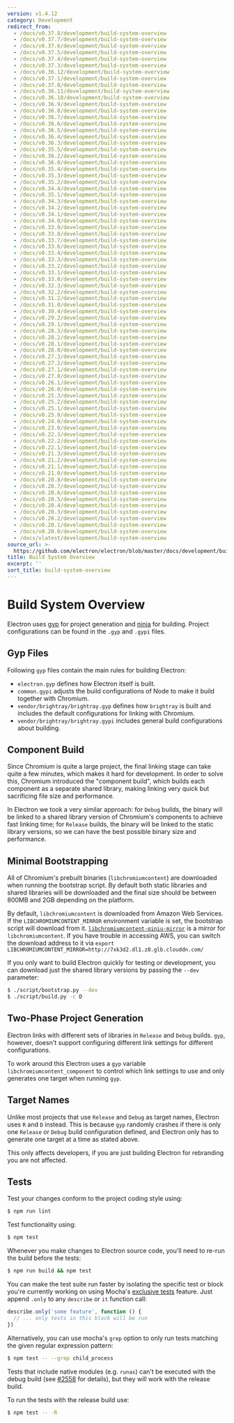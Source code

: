 ```yaml
---
version: v1.4.12
category: Development
redirect_from:
  - /docs/v0.37.8/development/build-system-overview
  - /docs/v0.37.7/development/build-system-overview
  - /docs/v0.37.6/development/build-system-overview
  - /docs/v0.37.5/development/build-system-overview
  - /docs/v0.37.4/development/build-system-overview
  - /docs/v0.37.3/development/build-system-overview
  - /docs/v0.36.12/development/build-system-overview
  - /docs/v0.37.1/development/build-system-overview
  - /docs/v0.37.0/development/build-system-overview
  - /docs/v0.36.11/development/build-system-overview
  - /docs/v0.36.10/development/build-system-overview
  - /docs/v0.36.9/development/build-system-overview
  - /docs/v0.36.8/development/build-system-overview
  - /docs/v0.36.7/development/build-system-overview
  - /docs/v0.36.6/development/build-system-overview
  - /docs/v0.36.5/development/build-system-overview
  - /docs/v0.36.4/development/build-system-overview
  - /docs/v0.36.3/development/build-system-overview
  - /docs/v0.35.5/development/build-system-overview
  - /docs/v0.36.2/development/build-system-overview
  - /docs/v0.36.0/development/build-system-overview
  - /docs/v0.35.4/development/build-system-overview
  - /docs/v0.35.3/development/build-system-overview
  - /docs/v0.35.2/development/build-system-overview
  - /docs/v0.34.4/development/build-system-overview
  - /docs/v0.35.1/development/build-system-overview
  - /docs/v0.34.3/development/build-system-overview
  - /docs/v0.34.2/development/build-system-overview
  - /docs/v0.34.1/development/build-system-overview
  - /docs/v0.34.0/development/build-system-overview
  - /docs/v0.33.9/development/build-system-overview
  - /docs/v0.33.8/development/build-system-overview
  - /docs/v0.33.7/development/build-system-overview
  - /docs/v0.33.6/development/build-system-overview
  - /docs/v0.33.4/development/build-system-overview
  - /docs/v0.33.3/development/build-system-overview
  - /docs/v0.33.2/development/build-system-overview
  - /docs/v0.33.1/development/build-system-overview
  - /docs/v0.33.0/development/build-system-overview
  - /docs/v0.32.3/development/build-system-overview
  - /docs/v0.32.2/development/build-system-overview
  - /docs/v0.31.2/development/build-system-overview
  - /docs/v0.31.0/development/build-system-overview
  - /docs/v0.30.4/development/build-system-overview
  - /docs/v0.29.2/development/build-system-overview
  - /docs/v0.29.1/development/build-system-overview
  - /docs/v0.28.3/development/build-system-overview
  - /docs/v0.28.2/development/build-system-overview
  - /docs/v0.28.1/development/build-system-overview
  - /docs/v0.28.0/development/build-system-overview
  - /docs/v0.27.3/development/build-system-overview
  - /docs/v0.27.2/development/build-system-overview
  - /docs/v0.27.1/development/build-system-overview
  - /docs/v0.27.0/development/build-system-overview
  - /docs/v0.26.1/development/build-system-overview
  - /docs/v0.26.0/development/build-system-overview
  - /docs/v0.25.3/development/build-system-overview
  - /docs/v0.25.2/development/build-system-overview
  - /docs/v0.25.1/development/build-system-overview
  - /docs/v0.25.0/development/build-system-overview
  - /docs/v0.24.0/development/build-system-overview
  - /docs/v0.23.0/development/build-system-overview
  - /docs/v0.22.3/development/build-system-overview
  - /docs/v0.22.2/development/build-system-overview
  - /docs/v0.22.1/development/build-system-overview
  - /docs/v0.21.3/development/build-system-overview
  - /docs/v0.21.2/development/build-system-overview
  - /docs/v0.21.1/development/build-system-overview
  - /docs/v0.21.0/development/build-system-overview
  - /docs/v0.20.8/development/build-system-overview
  - /docs/v0.20.7/development/build-system-overview
  - /docs/v0.20.6/development/build-system-overview
  - /docs/v0.20.5/development/build-system-overview
  - /docs/v0.20.4/development/build-system-overview
  - /docs/v0.20.3/development/build-system-overview
  - /docs/v0.20.2/development/build-system-overview
  - /docs/v0.20.1/development/build-system-overview
  - /docs/v0.20.0/development/build-system-overview
  - /docs/vlatest/development/build-system-overview
source_url: >-
  https://github.com/electron/electron/blob/master/docs/development/build-system-overview.md
title: Build System Overview
excerpt: ''
sort_title: build-system-overview
---
```

# Build System Overview

Electron uses [gyp](https://gyp.gsrc.io/) for project generation and [ninja](https://ninja-build.org/) for building. Project configurations can be found in the `.gyp` and `.gypi` files.

## Gyp Files

Following `gyp` files contain the main rules for building Electron:

*   `electron.gyp` defines how Electron itself is built.
*   `common.gypi` adjusts the build configurations of Node to make it build together with Chromium.
*   `vendor/brightray/brightray.gyp` defines how `brightray` is built and includes the default configurations for linking with Chromium.
*   `vendor/brightray/brightray.gypi` includes general build configurations about building.

## Component Build

Since Chromium is quite a large project, the final linking stage can take quite a few minutes, which makes it hard for development. In order to solve this, Chromium introduced the "component build", which builds each component as a separate shared library, making linking very quick but sacrificing file size and performance.

In Electron we took a very similar approach: for `Debug` builds, the binary will be linked to a shared library version of Chromium's components to achieve fast linking time; for `Release` builds, the binary will be linked to the static library versions, so we can have the best possible binary size and performance.

## Minimal Bootstrapping

All of Chromium's prebuilt binaries (`libchromiumcontent`) are downloaded when running the bootstrap script. By default both static libraries and shared libraries will be downloaded and the final size should be between 800MB and 2GB depending on the platform.

By default, `libchromiumcontent` is downloaded from Amazon Web Services. If the `LIBCHROMIUMCONTENT_MIRROR` environment variable is set, the bootstrap script will download from it. [`libchromiumcontent-qiniu-mirror`](https://github.com/hokein/libchromiumcontent-qiniu-mirror) is a mirror for `libchromiumcontent`. If you have trouble in accessing AWS, you can switch the download address to it via `export LIBCHROMIUMCONTENT_MIRROR=http://7xk3d2.dl1.z0.glb.clouddn.com/`

If you only want to build Electron quickly for testing or development, you can download just the shared library versions by passing the `--dev` parameter:

```bash
$ ./script/bootstrap.py --dev
$ ./script/build.py -c D
```

## Two-Phase Project Generation

Electron links with different sets of libraries in `Release` and `Debug` builds. `gyp`, however, doesn't support configuring different link settings for different configurations.

To work around this Electron uses a `gyp` variable `libchromiumcontent_component` to control which link settings to use and only generates one target when running `gyp`.

## Target Names

Unlike most projects that use `Release` and `Debug` as target names, Electron uses `R` and `D` instead. This is because `gyp` randomly crashes if there is only one `Release` or `Debug` build configuration defined, and Electron only has to generate one target at a time as stated above.

This only affects developers, if you are just building Electron for rebranding you are not affected.

## Tests

Test your changes conform to the project coding style using:

```bash
$ npm run lint
```

Test functionality using:

```bash
$ npm test
```

Whenever you make changes to Electron source code, you'll need to re-run the build before the tests:

```bash
$ npm run build && npm test
```

You can make the test suite run faster by isolating the specific test or block you're currently working on using Mocha's [exclusive tests](https://mochajs.org/#exclusive-tests) feature. Just append `.only` to any `describe` or `it` function call:

```js
describe.only('some feature', function () {
  // ... only tests in this block will be run
})
```

Alternatively, you can use mocha's `grep` option to only run tests matching the given regular expression pattern:

```sh
$ npm test -- --grep child_process
```

Tests that include native modules (e.g. `runas`) can't be executed with the debug build (see [#2558](https://github.com/electron/electron/issues/2558) for details), but they will work with the release build.

To run the tests with the release build use:

```bash
$ npm test -- -R
```
